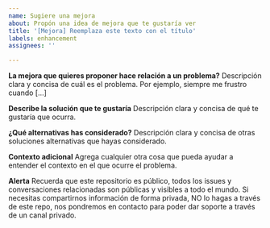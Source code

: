 ```yaml
---
name: Sugiere una mejora
about: Propón una idea de mejora que te gustaría ver
title: '[Mejora] Reemplaza este texto con el título'
labels: enhancement
assignees: ''

---
```


**La mejora que quieres proponer hace relación a un problema?**
Descripción clara y concisa de cuál es el problema. Por ejemplo, siempre me
frustro cuando [...]

**Describe la solución que te gustaría**
Descripción clara y concisa de qué te gustaría que ocurra.

**¿Qué alternativas has considerado?**
Descripción clara y concisa de otras soluciones alternativas que hayas
considerado.

**Contexto adicional**
Agrega cualquier otra cosa que pueda ayudar a entender el contexto en el que
ocurre el problema.

**Alerta**
Recuerda que este repositorio es público, todos los issues y conversaciones 
relacionadas son públicas y visibles a todo el mundo.
Si necesitas compartirnos información de forma privada, NO lo hagas a través de este repo, 
nos pondremos en contacto para poder dar soporte a través de un canal privado.
